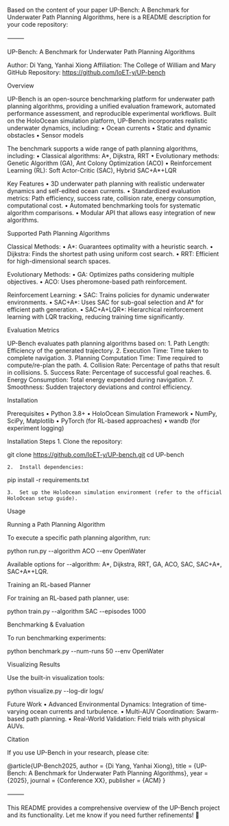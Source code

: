 Based on the content of your paper UP-Bench: A Benchmark for Underwater Path Planning Algorithms, here is a README description for your code repository:

⸻

UP-Bench: A Benchmark for Underwater Path Planning Algorithms

Author: Di Yang, Yanhai Xiong
Affiliation: The College of William and Mary
GitHub Repository: https://github.com/IoET-y/UP-bench

Overview

UP-Bench is an open-source benchmarking platform for underwater path planning algorithms, providing a unified evaluation framework, automated performance assessment, and reproducible experimental workflows. Built on the HoloOcean simulation platform, UP-Bench incorporates realistic underwater dynamics, including:
	•	Ocean currents
	•	Static and dynamic obstacles
	•	Sensor models

The benchmark supports a wide range of path planning algorithms, including:
	•	Classical algorithms: A*, Dijkstra, RRT
	•	Evolutionary methods: Genetic Algorithm (GA), Ant Colony Optimization (ACO)
	•	Reinforcement Learning (RL): Soft Actor-Critic (SAC), Hybrid SAC+A*+LQR

Key Features
	•	3D underwater path planning with realistic underwater dynamics and self-edited ocean currents.
	•	Standardized evaluation metrics: Path efficiency, success rate, collision rate, energy consumption, computational cost.
	•	Automated benchmarking tools for systematic algorithm comparisons.
	•	Modular API that allows easy integration of new algorithms.

Supported Path Planning Algorithms

Classical Methods:
	•	A*: Guarantees optimality with a heuristic search.
	•	Dijkstra: Finds the shortest path using uniform cost search.
	•	RRT: Efficient for high-dimensional search spaces.

Evolutionary Methods:
	•	GA: Optimizes paths considering multiple objectives.
	•	ACO: Uses pheromone-based path reinforcement.

Reinforcement Learning:
	•	SAC: Trains policies for dynamic underwater environments.
	•	SAC+A*: Uses SAC for sub-goal selection and A* for efficient path generation.
	•	SAC+A+LQR*: Hierarchical reinforcement learning with LQR tracking, reducing training time significantly.

Evaluation Metrics

UP-Bench evaluates path planning algorithms based on:
	1.	Path Length: Efficiency of the generated trajectory.
	2.	Execution Time: Time taken to complete navigation.
	3.	Planning Computation Time: Time required to compute/re-plan the path.
	4.	Collision Rate: Percentage of paths that result in collisions.
	5.	Success Rate: Percentage of successful goal reaches.
	6.	Energy Consumption: Total energy expended during navigation.
	7.	Smoothness: Sudden trajectory deviations and control efficiency.

Installation

Prerequisites
	•	Python 3.8+
	•	HoloOcean Simulation Framework
	•	NumPy, SciPy, Matplotlib
	•	PyTorch (for RL-based approaches)
	•	wandb (for experiment logging)

Installation Steps
	1.	Clone the repository:

git clone https://github.com/IoET-y/UP-bench.git
cd UP-bench


	2.	Install dependencies:

pip install -r requirements.txt


	3.	Set up the HoloOcean simulation environment (refer to the official HoloOcean setup guide).

Usage

Running a Path Planning Algorithm

To execute a specific path planning algorithm, run:

python run.py --algorithm ACO --env OpenWater

Available options for --algorithm: A*, Dijkstra, RRT, GA, ACO, SAC, SAC+A*, SAC+A*+LQR.

Training an RL-based Planner

For training an RL-based path planner, use:

python train.py --algorithm SAC --episodes 1000

Benchmarking & Evaluation

To run benchmarking experiments:

python benchmark.py --num-runs 50 --env OpenWater

Visualizing Results

Use the built-in visualization tools:

python visualize.py --log-dir logs/

Future Work
	•	Advanced Environmental Dynamics: Integration of time-varying ocean currents and turbulence.
	•	Multi-AUV Coordination: Swarm-based path planning.
	•	Real-World Validation: Field trials with physical AUVs.

Citation

If you use UP-Bench in your research, please cite:

@article{UP-Bench2025,
  author = {Di Yang, Yanhai Xiong},
  title = {UP-Bench: A Benchmark for Underwater Path Planning Algorithms},
  year = {2025},
  journal = {Conference XX},
  publisher = {ACM}
}



⸻

This README provides a comprehensive overview of the UP-Bench project and its functionality. Let me know if you need further refinements! 🚀
